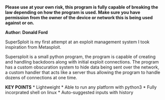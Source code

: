 **Please use at your own risk, this program is fully capable of breaking the law depending on 
how the program is used. Make sure you have permission from the owner of the device or network 
this is being used against or on.**

**Author: Donald Ford**

SuperSploit is my first attempt at an exploit management system I took inspiration from Metasploit.

Supersploit is a small python program, the program is capable of creating and handling backdoors along with initial exploit connections. The program has a custom obscuration system to hide data being 
sent over the network, a custom handler that acts like a server thus allowing the program to handle 
dozens of connections at one time.

**KEY POINTS**
    * Lightweight
    * Able to run any platform with python3
    * Fully incorprated shell on linux
    * Auto-suggested inputs with history
    
